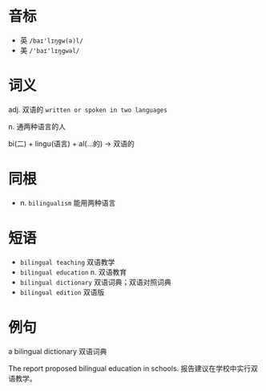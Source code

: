 # 音标

- 英 `/baɪ'lɪŋgw(ə)l/`
- 美 `/'baɪ'lɪŋgwəl/`

# 词义

adj. 双语的
`written or spoken in two languages`

n. 通两种语言的人




bi(二) + lingu(语言) + al(…的) → 双语的

# 同根

- n. `bilingualism` 能用两种语言

# 短语

- `bilingual teaching` 双语教学
- `bilingual education` n. 双语教育
- `bilingual dictionary` 双语词典；双语对照词典
- `bilingual edition` 双语版

# 例句

a bilingual dictionary
双语词典

The report proposed bilingual education in schools.
报告建议在学校中实行双语教学。


